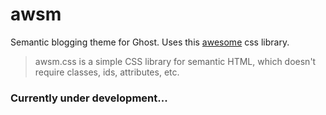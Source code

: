 # awsm
Semantic blogging theme for Ghost. Uses this [awesome](https://github.com/igoradamenko/awsm.css) css library.

> awsm.css is a simple CSS library for semantic HTML, which doesn't require classes, ids, attributes, etc.

### Currently under development...
